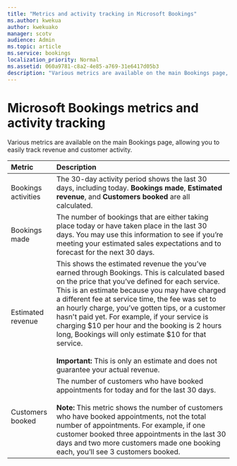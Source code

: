 ```yaml
---
title: "Metrics and activity tracking in Microsoft Bookings"
ms.author: kwekua
author: kwekuako
manager: scotv
audience: Admin
ms.topic: article
ms.service: bookings
localization_priority: Normal
ms.assetid: 060a9781-c8a2-4e85-a769-31e6417d05b3
description: "Various metrics are available on the main Bookings page, allowing you to easily track revenue and customer activity."
---
```


# Microsoft Bookings metrics and activity tracking

Various metrics are available on the main Bookings page, allowing you to easily track revenue and customer activity.

| Metric | Description |
|:---|:---|
| Bookings activities | The 30-day activity period shows the last 30 days, including today. **Bookings made**, **Estimated revenue**, and **Customers booked** are all calculated. |
| Bookings made | The number of bookings that are either taking place today or have taken place in the last 30 days. You may use this information to see if you’re meeting your estimated sales expectations and to forecast for the next 30 days. |
| Estimated revenue | This shows the estimated revenue the you’ve earned through Bookings. This is calculated based on the price that you’ve defined for each service. This is an estimate because you may have charged a different fee at service time, the fee was set to an hourly charge, you’ve gotten tips, or a customer hasn't paid yet. For example, if your service is charging $10 per hour and the booking is 2 hours long, Bookings will only estimate $10 for that service.<br/><br/>**Important:** This is only an estimate and does not guarantee your actual revenue. |
| Customers booked | The number of customers who have booked appointments for today and for the last 30 days.<br/><br/>**Note:** This metric shows the number of customers who have booked appointments, not the total number of appointments. For example, if one customer booked three appointments in the last 30 days and two more customers made one booking each, you’ll see 3 customers booked. |


